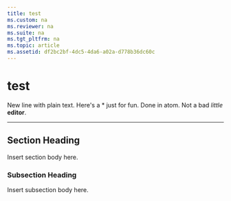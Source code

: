 ```yaml
---
title: test
ms.custom: na
ms.reviewer: na
ms.suite: na
ms.tgt_pltfrm: na
ms.topic: article
ms.assetid: df2bc2bf-4dc5-4da6-a02a-d778b36dc60c
---
```

# test
New line with plain text. Here's a \* just for fun.
Done in atom. Not a bad *little* **editor**.

---

## Section Heading
Insert section body here.

### Subsection Heading
Insert subsection body here.
